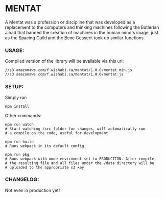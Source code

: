 MENTAT
======
A Mentat was a profession or discipline that was developed as a replacement to
the computers and thinking machines following the Butlerian Jihad that banned
the creation of machines in the human mind's image, just as the Spacing Guild
and the Bene Gesserit took up similar functions.

### USAGE:

Compiled version of the library will be available via this url:

    //s3.amazonaws.com/f.wishabi.ca/mentat/1.0.0/mentat.min.js
    //s3.amazonaws.com/f.wishabi.ca/mentat/1.0.0/mentat.js


### SETUP:
Simply run

    npm install

Other commands:

```
npm run watch
# Start watching /src folder for changes, will automatically run
# a compile on the code, useful for development

npm run build
# Runs webpack in its default config

npm run pkg
# Runs webpack with node enviroment set to PRODUCTION. After compile,
# the resulting file and all files under the /data directory will be
# uploaded to the appropriate s3 key
```




### CHANGELOG:
Not even in production yet!